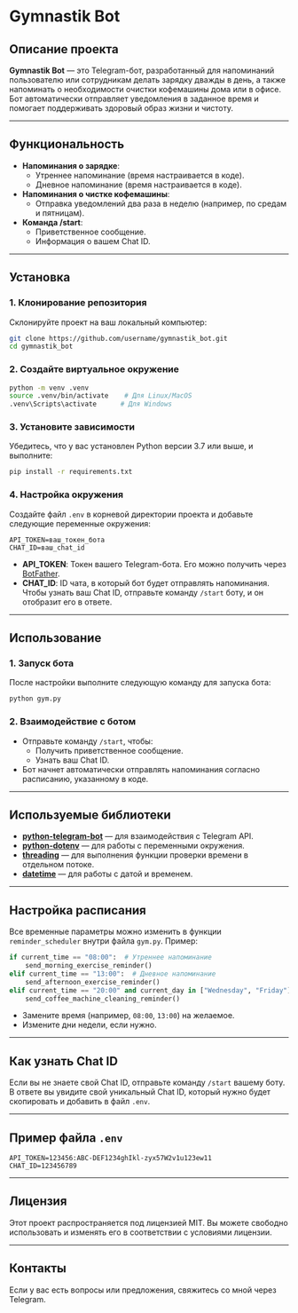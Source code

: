 # Gymnastik Bot

## Описание проекта
**Gymnastik Bot** — это Telegram-бот, разработанный для напоминаний пользователю или сотрудникам делать зарядку дважды в день, а также напоминать о необходимости очистки кофемашины дома или в офисе. Бот автоматически отправляет уведомления в заданное время и помогает поддерживать здоровый образ жизни и чистоту.

---

## Функциональность
- **Напоминания о зарядке**:
  - Утреннее напоминание (время настраивается в коде).
  - Дневное напоминание (время настраивается в коде).
- **Напоминания о чистке кофемашины**:
  - Отправка уведомлений два раза в неделю (например, по средам и пятницам).
- **Команда /start**:
  - Приветственное сообщение.
  - Информация о вашем Chat ID.

---

## Установка

### 1. Клонирование репозитория
Склонируйте проект на ваш локальный компьютер:
```bash
git clone https://github.com/username/gymnastik_bot.git
cd gymnastik_bot
```

### 2. Создайте виртуальное окружение

```bash
python -m venv .venv
source .venv/bin/activate    # Для Linux/MacOS
.venv\Scripts\activate      # Для Windows
```

### 3. Установите зависимости
Убедитесь, что у вас установлен Python версии 3.7 или выше, и выполните:
```bash
pip install -r requirements.txt
```

### 4. Настройка окружения
Создайте файл `.env` в корневой директории проекта и добавьте следующие переменные окружения:
```env
API_TOKEN=ваш_токен_бота
CHAT_ID=ваш_chat_id
```
- **API_TOKEN**: Токен вашего Telegram-бота. Его можно получить через [BotFather](https://t.me/BotFather).
- **CHAT_ID**: ID чата, в который бот будет отправлять напоминания. Чтобы узнать ваш Chat ID, отправьте команду `/start` боту, и он отобразит его в ответе.

---

## Использование

### 1. Запуск бота

После настройки выполните следующую команду для запуска бота:
```bash
python gym.py
```

### 2. Взаимодействие с ботом

- Отправьте команду `/start`, чтобы:
  - Получить приветственное сообщение.
  - Узнать ваш Chat ID.
- Бот начнет автоматически отправлять напоминания согласно расписанию, указанному в коде.

---

## Используемые библиотеки

- **[python-telegram-bot](https://pypi.org/project/pyTelegramBotAPI/)** — для взаимодействия с Telegram API.
- **[python-dotenv](https://pypi.org/project/python-dotenv/)** — для работы с переменными окружения.
- **[threading](https://docs.python.org/3/library/threading.html)** — для выполнения функции проверки времени в отдельном потоке.
- **[datetime](https://docs.python.org/3/library/datetime.html)** — для работы с датой и временем.

---

## Настройка расписания

Все временные параметры можно изменить в функции `reminder_scheduler` внутри файла `gym.py`. Пример:
```python
if current_time == "08:00":  # Утреннее напоминание
    send_morning_exercise_reminder()
elif current_time == "13:00":  # Дневное напоминание
    send_afternoon_exercise_reminder()
elif current_time == "20:00" and current_day in ["Wednesday", "Friday"]:  # Напоминание о кофемашине
    send_coffee_machine_cleaning_reminder()
```
- Замените время (например, `08:00`, `13:00`) на желаемое.
- Измените дни недели, если нужно.

---

## Как узнать Chat ID
Если вы не знаете свой Chat ID, отправьте команду `/start` вашему боту. В ответе вы увидите свой уникальный Chat ID, который нужно будет скопировать и добавить в файл `.env`.

---

## Пример файла `.env`
```env
API_TOKEN=123456:ABC-DEF1234ghIkl-zyx57W2v1u123ew11
CHAT_ID=123456789
```

---

## Лицензия
Этот проект распространяется под лицензией MIT. Вы можете свободно использовать и изменять его в соответствии с условиями лицензии.

---

## Контакты
Если у вас есть вопросы или предложения, свяжитесь со мной через Telegram.


 
